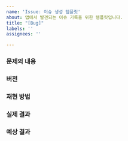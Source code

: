 ```yaml
---
name: 'Issue: 이슈 생성 템플릿'
about: 앱에서 발견되는 이슈 기록을 위한 템플릿입니다.
title: "[Bug]"
labels: ''
assignees: ''

---
```


### 문제의 내용 

### 버전 

### 재현 방법

### 실제 결과 

### 예상 결과
